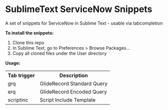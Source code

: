 # SublimeText ServiceNow Snippets


A set of snippets for ServiceNow in Sublime Text - usable via tabcompletion

**To install the snippets:**

1. Clone this repo
2. In Sublime Text, go to Preferences > Browse Packages...
3. Copy all cloned files under the User directory

**Usage:**
<table>
  <tr><th>Tab trigger</th>
  <th>Description</th></tr>
	<tr><td>grq</td>
	<td>GlideRecord Standard Query</td></tr>
	<tr><td>erq</td>
	<td>GlideRecord Encoded Query</td></tr>
	<tr><td>scriptinc</td>
	<td>Script Include Template</td></tr>
</table>



